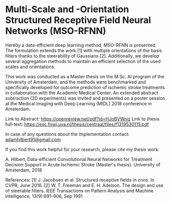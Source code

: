 # Multi-Scale and -Orientation Structured Receptive Field Neural Networks (MSO-RFNN)

Hereby a data-efficient deep learning method, MSO-RFNN is presented. The formulation extends the work [1] with multiple orientations of the basis filters thanks to the steerability of Gaussians [2]. Additionally, we develop several aggregation methods to maintain an efficient selection of the used scales and orientations.

This work was conducted as a Master thesis on the M.Sc. AI program of the University of Amsterdam, and the methods were benchmarked and specifically developed for outcome prediction of ischemic stroke treatments in collaboration with the Academic Medical Center.
An extended abstract subtraction (2D experiments) was invited and presented on a poster session at the Medical Imaging with Deep Learning (MIDL) 2018 conference in Amsterdam.

Link to Abstract: https://openreview.net/pdf?id=HJoBVWniz
Link to thesis full-text: https://esc.fnwi.uva.nl/thesis/centraal/files/f1319530115.pdf

In case of any questions about the implementation contact: adamhilbert91@gmail.com

If you find this work helpful for your research, please cite my thesis work:

A. Hilbert, Data-efficient Convolutional Neural Networks for Treatment Decision Support in Acute Ischemic Stroke (Master's thesis). University of Amsterdam, 2018


References:
[1] J. Jacobsen et al. Structured receptive fields in cnns. In CVPR, June 2016.
[2] W. T. Freeman and E. H. Adelson. The design and use of steerable filters. IEEE Transactions on Pattern Analysis and Machine Intelligence, 13(9):891–906, Sep 1991
